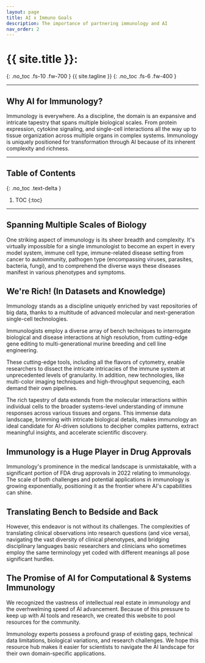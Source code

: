 ```yaml
---
layout: page
title: AI x Immuno Goals
description: The importance of partnering immunology and AI
nav_order: 2
---
```


# {{ site.title }}:
{: .no_toc .fs-10 .fw-700 }
{{ site.tagline }}
{: .no_toc .fs-6 .fw-400 }

---

## Why AI for Immunology?
Immunology is everywhere. As a discipline, the domain is an expansive and intricate tapestry that spans multiple biological scales. From protein expression, cytokine signaling, and single-cell interactions all the way up to tissue organization across multiple organs in complex systems. Immunology is uniquely positioned for transformation through AI because of its inherent complexity and richness.

---

## Table of Contents
{: .no_toc .text-delta }

1. TOC
{:toc}

---

## Spanning Multiple Scales of Biology
One striking aspect of immunology is its sheer breadth and complexity. It's virtually impossible for a single immunologist to become an expert in every model system, immune cell type, immune-related disease setting from cancer to autoimmunity, pathogen type (encompassing viruses, parasites, bacteria, fungi), and to comprehend the diverse ways these diseases manifest in various phenotypes and symptoms.

## We're Rich! (In Datasets and Knowledge)
Immunology stands as a discipline uniquely enriched by vast repositories of big data, thanks to a multitude of advanced molecular and next-generation single-cell technologies. 

Immunologists employ a diverse array of bench techniques to interrogate biological and disease interactions at high resolution, from cutting-edge gene editing to multi-generational murine breeding and cell line engineering.

These cutting-edge tools, including all the flavors of cytometry, enable researchers to dissect the intricate intricacies of the immune system at unprecedented levels of granularity. In addition, new technologies, like multi-color imaging techniques and high-throughput sequencing, each demand their own pipelines.  

The rich tapestry of data extends from the molecular interactions within individual cells to the broader systems-level understanding of immune responses across various tissues and organs. This immense data landscape, brimming with intricate biological details, makes immunology an ideal candidate for AI-driven solutions to decipher complex patterns, extract meaningful insights, and accelerate scientific discovery.

## Immunology is a Huge Player in Drug Approvals
Immunology's prominence in the medical landscape is unmistakable, with a significant portion of FDA drug approvals in 2022 relating to immunology. The scale of both challenges and potential applications in immunology is growing exponentially, positioning it as the frontier where AI's capabilities can shine.

## Translating Bench to Bedside and Back
However, this endeavor is not without its challenges. The complexities of translating clinical observations into research questions (and vice versa), navigating the vast diversity of clinical phenotypes, and bridging disciplinary languages basic researchers and clinicians who sometimes employ the same terminology yet coded with different meanings all pose significant hurdles.

## The Promise of AI for Computational & Systems Immunology
We recognized the vastness of intellectual real estate in immunology and the overhwelming speed of AI advancement. Because of this pressure to keep up with AI tools and research, we created this website to pool resources for the community.

Immunology experts possess a profound grasp of existing gaps, technical data limitations, biological variations, and research challenges. We hope this resource hub makes it easier for scientists to navigate the AI landscape for their own domain-specific applications.
